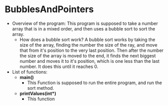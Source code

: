 # BubblesAndPointers

* Overview of the program: This program is supposed to take a number array that is in a mixed order, and then uses a bubble sort to sort the array.
	* How does a bubble sort work?
		A bubble sort works by taking the size of the array, finding the number the size of the ray, and move that from it's position to the very last position. Then after the number the size of the array is moved to the end, it finds the next biggest number and moves it to it's position, which is one less than the last number. It does this until it reaches 0.
* List of functions:
	* **main()**
		* This Function is supposed to run the entire program, and run the sort method.
	* **printValues(int\*)**
		* This function

